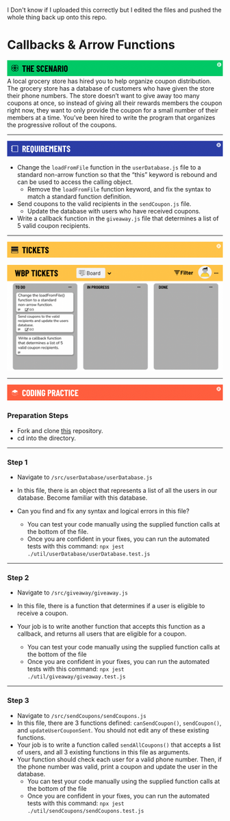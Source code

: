 I Don't know if I uploaded this correctly but I edited the files and pushed the whole thing back up onto this repo.

# Callbacks & Arrow Functions

![Scenario](./util/assets/banner-scenario.png)
A local grocery store has hired you to help organize coupon distribution.  The grocery store has a database of customers who have given the store their phone numbers.  The store doesn’t want to give away too many coupons at once, so instead of giving all their rewards members the coupon right now, they want to only provide the coupon for a small number of their members at a time.  You’ve been hired to write the program that organizes the progressive rollout of the coupons.

---

![requirements](./util/assets/banner-requirements.png)

- Change the `loadFromFile` function in the `userDatabase.js` file to a standard non-arrow function so that the “this” keyword is rebound and can be used to access the calling object.
    - Remove the `loadFromFile` function keyword, and fix the syntax to match a standard function definition.
- Send coupons to the valid recipients in the `sendCoupon.js` file.
    - Update the database with users who have received coupons.
- Write a callback function in the `giveaway.js` file that determines a list of 5 valid coupon recipients.

---

![tickets](./util/assets/banner-tickets.png)

![trello board](./util/assets/M1L11-callbacks-trello-board.png)

---

![coding practice](./util/assets/banner-coding.png)

### Preparation Steps

- Fork and clone [this](https://git.generalassemb.ly/SEI-Standard-Curriculum/M1L11-callbacks-wbp/tree/main) repository.
- cd into the directory.

---
### Step 1

- Navigate to `/src/userDatabase/userDatabase.js`

- In this file, there is an object that represents a list of all the users in our database. Become familiar with this database.
- Can you find and fix any syntax and logical errors in this file?
  - You can test your code manually using the supplied function calls at the bottom of the file.
  - Once you are confident in your fixes, you can run the automated tests with this command: `npx jest ./util/userDatabase/userDatabase.test.js`

---
### Step 2

- Navigate to `/src/giveaway/giveaway.js`

- In this file, there is a function that determines if a user is eligible to receive a coupon.
- Your job is to write another function that accepts this function as a callback, and returns all users that are eligible for a coupon.
  - You can test your code manually using the supplied function calls at the bottom of the file
  - Once you are confident in your fixes, you can run the automated tests with this command: `npx jest ./util/giveaway/giveaway.test.js`

---
### Step 3

- Navigate to `/src/sendCoupons/sendCoupons.js`
- In this file, there are 3 functions defined: `canSendCoupon()`, `sendCoupon()`, and `updateUserCouponSent`. You should not edit any of these existing functions. 
- Your job is to write a function called `sendAllCoupons()` that accepts a list of users, and all 3 existing functions in this file as arguments.
- Your function should check each user for a valid phone number. Then, if the phone number was valid, print a coupon and update the user in the database.
  - You can test your code manually using the supplied function calls at the bottom of the file
  - Once you are confident in your fixes, you can run the automated tests with this command: `npx jest ./util/sendCoupons/sendCoupons.test.js`
